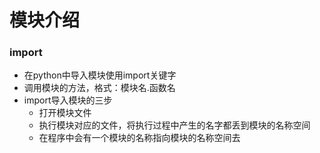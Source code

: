 # 模块介绍

### import

* 在python中导入模块使用import关键字
* 调用模块的方法，格式：模块名.函数名
* import导入模块的三步
  * 打开模块文件
  * 执行模块对应的文件，将执行过程中产生的名字都丢到模块的名称空间
  * 在程序中会有一个模块的名称指向模块的名称空间去
